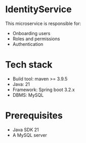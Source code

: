 ﻿# IdentityService
 This microservice is responsible for:

* Onboarding users
* Roles and permissions
* Authentication
  
# Tech stack
* Build tool: maven >= 3.9.5 
* Java: 21 
* Framework: Spring boot 3.2.x 
* DBMS: MySQL

# Prerequisites
* Java SDK 21
* A MySQL server

